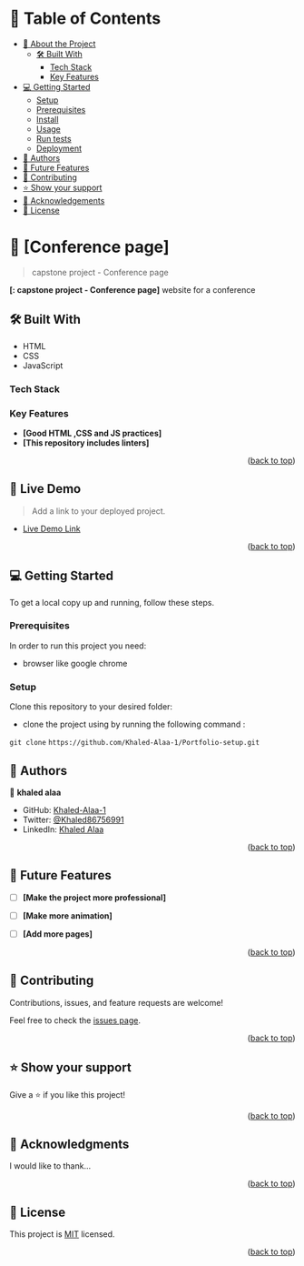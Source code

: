 <a name="readme-top"></a>

<!--
HOW TO USE:
This is an example of how you may give instructions on setting up your project locally.

Modify this file to match your project and remove sections that don't apply.

REQUIRED SECTIONS:
- Table of Contents
- About the Project
  - Built With
  - Live Demo
- Getting Started
- Authors
- Future Features
- Contributing
- Show your support
- Acknowledgements
- License

After you're finished please remove all the comments and instructions!
-->

<!-- TABLE OF CONTENTS -->

# 📗 Table of Contents

- [📖 About the Project](#about-project)
  - [🛠 Built With](#built-with)
    - [Tech Stack](#tech-stack)
    - [Key Features](#key-features)
- [💻 Getting Started](#getting-started)
  - [Setup](#setup)
  - [Prerequisites](#prerequisites)
  - [Install](#install)
  - [Usage](#usage)
  - [Run tests](#run-tests)
  - [Deployment](#triangular_flag_on_post-deployment)
- [👥 Authors](#authors)
- [🔭 Future Features](#future-features)
- [🤝 Contributing](#contributing)
- [⭐️ Show your support](#support)
- [🙏 Acknowledgements](#acknowledgements)
- [📝 License](#license)

<!-- PROJECT DESCRIPTION -->

# 📖 [Conference page] <a name="about-project"></a>

>capstone project - Conference page 

**[: capstone project - Conference page]** website for a conference

## 🛠 Built With <a name="built-with">

- HTML
- CSS
- JavaScript

</a>

### Tech Stack <a name="tech-stack"></a>


<!-- Features -->

### Key Features <a name="key-features"></a>

- **[Good HTML ,CSS and JS practices]**
- **[This repository includes linters]**


<p align="right">(<a href="#readme-top">back to top</a>)</p>

<!-- LIVE DEMO -->

## 🚀 Live Demo <a name="live-demo"></a>

> Add a link to your deployed project.
- [Live Demo Link]( https://khaled-alaa-1.github.io/Conference-page/)
<p align="right">(<a href="#readme-top">back to top</a>)</p>

<!-- GETTING STARTED -->

## 💻 Getting Started <a name="getting-started"></a>

To get a local copy up and running, follow these steps.

### Prerequisites

In order to run this project you need:

- browser like google chrome

### Setup

Clone this repository to your desired folder:

- clone the project using by running the following command :

`git clone`
`https://github.com/Khaled-Alaa-1/Portfolio-setup.git`



<!-- AUTHORS -->

## 👥 Authors <a name="authors"></a>

👤 **khaled alaa**

- GitHub: [Khaled-Alaa-1](https://github.com/Khaled-Alaa-1)
- Twitter: [@Khaled86756991](https://twitter.com/Khaled86756991)
- LinkedIn: [Khaled Alaa](https://www.linkedin.com/in/khaled-alaa-594bb9256/)


<p align="right">(<a href="#readme-top">back to top</a>)</p>



<!-- FUTURE FEATURES -->

## 🔭 Future Features <a name="future-features"></a>

- [ ] **[Make the project more professional]**
- [ ] **[Make more animation]**
- [ ] **[Add more pages]**


<p align="right">(<a href="#readme-top">back to top</a>)</p>

<!-- CONTRIBUTING -->

## 🤝 Contributing <a name="contributing"></a>

Contributions, issues, and feature requests are welcome!

Feel free to check the [issues page](../../issues/).

<p align="right">(<a href="#readme-top">back to top</a>)</p>

<!-- SUPPORT -->

## ⭐️ Show your support <a name="support"></a>


Give a ⭐️ if you like this project!

<p align="right">(<a href="#readme-top">back to top</a>)</p>

<!-- ACKNOWLEDGEMENTS -->

## 🙏 Acknowledgments <a name="acknowledgements"></a>


I would like to thank...

<p align="right">(<a href="#readme-top">back to top</a>)</p>

<!-- LICENSE -->

## 📝 License <a name="license"></a>

This project is [MIT](https://github.com/Khaled-Alaa-1/Portfolio-setup/tree/main/MIT.md) licensed.



<p align="right">(<a href="#readme-top">back to top</a>)</p>

